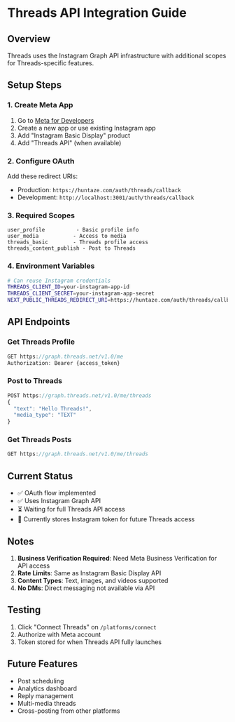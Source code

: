 # Threads API Integration Guide

## Overview

Threads uses the Instagram Graph API infrastructure with additional scopes for Threads-specific features.

## Setup Steps

### 1. Create Meta App

1. Go to [Meta for Developers](https://developers.facebook.com)
2. Create a new app or use existing Instagram app
3. Add "Instagram Basic Display" product
4. Add "Threads API" (when available)

### 2. Configure OAuth

Add these redirect URIs:
- Production: `https://huntaze.com/auth/threads/callback`
- Development: `http://localhost:3001/auth/threads/callback`

### 3. Required Scopes

```
user_profile          - Basic profile info
user_media           - Access to media
threads_basic        - Threads profile access
threads_content_publish - Post to Threads
```

### 4. Environment Variables

```bash
# Can reuse Instagram credentials
THREADS_CLIENT_ID=your-instagram-app-id
THREADS_CLIENT_SECRET=your-instagram-app-secret
NEXT_PUBLIC_THREADS_REDIRECT_URI=https://huntaze.com/auth/threads/callback
```

## API Endpoints

### Get Threads Profile
```javascript
GET https://graph.threads.net/v1.0/me
Authorization: Bearer {access_token}
```

### Post to Threads
```javascript
POST https://graph.threads.net/v1.0/me/threads
{
  "text": "Hello Threads!",
  "media_type": "TEXT"
}
```

### Get Threads Posts
```javascript
GET https://graph.threads.net/v1.0/me/threads
```

## Current Status

- ✅ OAuth flow implemented
- ✅ Uses Instagram Graph API
- ⏳ Waiting for full Threads API access
- 📝 Currently stores Instagram token for future Threads access

## Notes

1. **Business Verification Required**: Need Meta Business Verification for API access
2. **Rate Limits**: Same as Instagram Basic Display API
3. **Content Types**: Text, images, and videos supported
4. **No DMs**: Direct messaging not available via API

## Testing

1. Click "Connect Threads" on `/platforms/connect`
2. Authorize with Meta account
3. Token stored for when Threads API fully launches

## Future Features

- Post scheduling
- Analytics dashboard
- Reply management
- Multi-media threads
- Cross-posting from other platforms